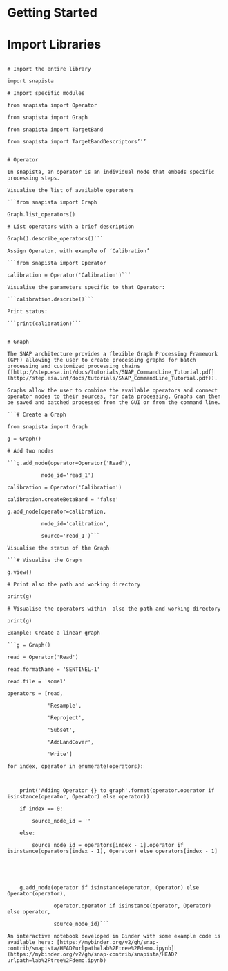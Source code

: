 # Getting Started


# Import Libraries

```

# Import the entire library

import snapista

# Import specific modules

from snapista import Operator

from snapista import Graph

from snapista import TargetBand

from snapista import TargetBandDescriptors’’’


# Operator

In snapista, an operator is an individual node that embeds specific processing steps. 

Visualise the list of available operators 

```from snapista import Graph

Graph.list_operators()

# List operators with a brief description

Graph().describe_operators()```

Assign Operator, with example of ‘Calibration’

```from snapista import Operator

calibration = Operator('Calibration')```

Visualise the parameters specific to that Operator:

```calibration.describe()```

Print status:

```print(calibration)```


# Graph

The SNAP architecture provides a flexible Graph Processing Framework (GPF) allowing the user to create processing graphs for batch processing and customized processing chains ([http://step.esa.int/docs/tutorials/SNAP_CommandLine_Tutorial.pdf](http://step.esa.int/docs/tutorials/SNAP_CommandLine_Tutorial.pdf)).

Graphs allow the user to combine the available operators and connect operator nodes to their sources, for data processing. Graphs can then be saved and batched processed from the GUI or from the command line.

```# Create a Graph

from snapista import Graph

g = Graph()

# Add two nodes

```g.add_node(operator=Operator('Read'), 

           node_id='read_1')

calibration = Operator('Calibration')

calibration.createBetaBand = 'false'

g.add_node(operator=calibration, 

           node_id='calibration', 

           source='read_1')```

Visualise the status of the Graph

```# Visualise the Graph

g.view()

# Print also the path and working directory 

print(g)

# Visualise the operators within  also the path and working directory 

print(g)

Example: Create a linear graph

```g = Graph() 

read = Operator('Read')

read.formatName = 'SENTINEL-1'

read.file = 'some1'

operators = [read,

             'Resample',

             'Reproject',

             'Subset',

             'AddLandCover',

             'Write']

for index, operator in enumerate(operators):

    

    print('Adding Operator {} to graph'.format(operator.operator if isinstance(operator, Operator) else operator))

    if index == 0:            

        source_node_id = ''

    else:

        source_node_id = operators[index - 1].operator if isinstance(operators[index - 1], Operator) else operators[index - 1]

        

        

    g.add_node(operator if isinstance(operator, Operator) else Operator(operator),

               operator.operator if isinstance(operator, Operator) else operator,

               source_node_id)```

An interactive notebook developed in Binder with some example code is available here: [https://mybinder.org/v2/gh/snap-contrib/snapista/HEAD?urlpath=lab%2Ftree%2Fdemo.ipynb](https://mybinder.org/v2/gh/snap-contrib/snapista/HEAD?urlpath=lab%2Ftree%2Fdemo.ipynb) 
